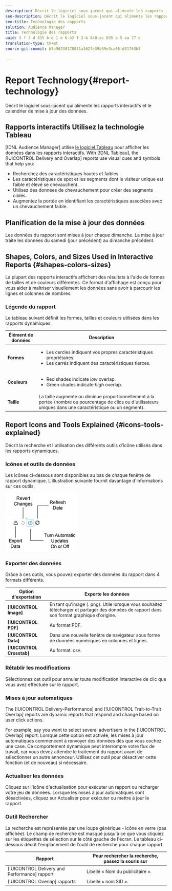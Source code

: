 ```yaml
---
description: Décrit le logiciel sous-jacent qui alimente les rapports interactifs et le calendrier de mise à jour des données.
seo-description: Décrit le logiciel sous-jacent qui alimente les rapports interactifs et le calendrier de mise à jour des données.
seo-title: Technologie des rapports
solution: Audience Manager
title: Technologie des rapports
uuid: 5 f 3 d 815 b-e 1 e 6-42 f 2-b 848-ac 035 a 5 aa 77 d
translation-type: tm+mt
source-git-commit: b5a962381780f1a1627e39b59e3ca86fd51763b5

---
```



# Report Technology{#report-technology}

Décrit le logiciel sous-jacent qui alimente les rapports interactifs et le calendrier de mise à jour des données.

<!-- 

c_report_technology.xml

 -->

## Rapports interactifs Utilisez la technologie Tableau

[!DNL Audience Manager] utilise [le logiciel Tableau](https://www.tableausoftware.com/) pour afficher les données dans les rapports interactifs. With [!DNL Tableau], the [!UICONTROL Delivery and Overlap] reports use visual cues and symbols that help you:

* Recherchez des caractéristiques hautes et faibles.
* Les caractéristiques de spot et les segments dont le visiteur unique est faible et élevé se chevauchent.
* Utilisez des données de chevauchement pour créer des segments ciblés.
* Augmentez la portée en identifiant les caractéristiques associées avec un chevauchement faible.

## Planification de la mise à jour des données

Les données du rapport sont mises à jour chaque dimanche. La mise à jour traite les données du samedi (jour précédent) au dimanche précédent.

## Shapes, Colors, and Sizes Used in Interactive Reports {#shapes-colors-sizes}

La plupart des rapports interactifs affichent des résultats à l&#39;aide de formes de tailles et de couleurs différentes. Ce format d&#39;affichage est conçu pour vous aider à maîtriser visuellement les données sans avoir à parcourir les lignes et colonnes de nombres.

<!-- 

r_legend.xml

 -->

### Légende du rapport

Le tableau suivant définit les formes, tailles et couleurs utilisées dans les rapports dynamiques.

<table id="table_EC180A96E3784FC6B81FCFB546C4A3FA"> 
 <thead> 
  <tr> 
   <th colname="col1" class="entry"> Élément de données </th> 
   <th colname="col2" class="entry"> Description </th> 
  </tr> 
 </thead>
 <tbody> 
  <tr> 
   <td colname="col1"> <b>Formes</b> </td> 
   <td colname="col2"> 
    <ul id="ul_076773ABD0BB4CE6834ACFA8B3D6AC2E"> 
     <li id="li_BBAB37A6EC1549B48C0E4D3BFAF7062C">Les cercles indiquent vos propres caractéristiques propriétaires. </li> 
     <li id="li_371331AE984A4A999CE0596EA13987E0">Les carrés indiquent des caractéristiques tierces. </li> 
    </ul> </td> 
  </tr> 
  <tr> 
   <td colname="col1"> <b>Couleurs</b> </td> 
   <td colname="col2"> 
    <ul id="ul_F5D243297F0C4E5A8EDCBD28A548869E"> 
     <li id="li_332EB873A35440E6BB6093E36A0FAC3D">Red shades indicate <i>low</i> overlap. </li> 
     <li id="li_29DFDB1218DF4069B5DCFF841D48EF56">Green shades indicate <i>high</i> overlap. </li> 
    </ul> </td> 
  </tr> 
  <tr> 
   <td colname="col1"> <b>Taille</b> </td> 
   <td colname="col2"> La taille augmente ou diminue proportionnellement à la portée (nombre ou pourcentage de clics ou d'utilisateurs uniques dans une caractéristique ou un segment). </td> 
  </tr> 
 </tbody> 
</table>

## Report Icons and Tools Explained {#icons-tools-explained}

Décrit la recherche et l&#39;utilisation des différents outils d&#39;icône utilisés dans les rapports dynamiques.

<!-- 

r_icons.xml

 -->

### Icônes et outils de données

Les icônes ci-dessous sont disponibles au bas de chaque fenêtre de rapport dynamique. L&#39;illustration suivante fournit davantage d&#39;informations sur ces outils.

![](assets/tools_icons90.png)

### Exporter des données

Grâce à ces outils, vous pouvez exporter des données du rapport dans 4 formats différents.

| Option d&#39;exportation | Exporte les données |
|---|---|
| **[!UICONTROL Image]** | En tant qu&#39;image (. png). Utile lorsque vous souhaitez télécharger et partager des données de rapport dans son format graphique d&#39;origine. |
| **[!UICONTROL PDF]** | Au format PDF. |
| **[!UICONTROL Data]** | Dans une nouvelle fenêtre de navigateur sous forme de données numériques en colonnes et lignes. |
| **[!UICONTROL Crosstab]** | Au format. csv. |

### Rétablir les modifications

Sélectionnez cet outil pour annuler toute modification interactive de clic que vous avez effectuée sur le rapport.

### Mises à jour automatiques

The [!UICONTROL Delivery-Performance] and [!UICONTROL Trait-to-Trait Overlap] reports are dynamic reports that respond and change based on user click actions.

For example, say you want to select several advertisers in the [!UICONTROL Overlap] report. Lorsque cette option est activée, les mises à jour automatiques commencent à renvoyer des données dès que vous cochez une case. Ce comportement dynamique peut interrompre votre flux de travail, car vous devez attendre le traitement du rapport avant de sélectionner un autre annonceur. Utilisez cet outil pour désactiver cette fonction (et de nouveau) si nécessaire.

### Actualiser les données

Cliquez sur l&#39;icône d&#39;actualisation pour exécuter un rapport ou recharger votre jeu de données. Lorsque les mises à jour automatiques sont désactivées, cliquez sur Actualiser pour exécuter ou mettre à jour le rapport.

### Outil Rechercher

La recherche est représentée par une loupe générique - icône en verre (pas affichée). Le champ de recherche est masqué jusqu&#39;à ce que vous cliquiez sur les étiquettes de sélection sur le côté gauche de l&#39;écran. Le tableau ci-dessous décrit l&#39;emplacement de l&#39;outil de recherche pour chaque rapport.

| Rapport | Pour rechercher la recherche, passez la souris sur |
|---|---|
| [!UICONTROL Delivery and Performance] rapport | Libellé « Nom du publicitaire ». |
| [!UICONTROL Overlap] rapports | Libellé « nom SID ». |

